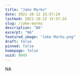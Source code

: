 ```yaml
---
title: "Jake Marko"
date: 2021-10-12 15:57:24
lastmod: 2021-10-12 15:57:24
slug: /jake-marko
description: "NA"
excerpt: "NA"
featured_image: "Jake Marko.png"
draft: false
pinned: false
homepage: false
uuid: 9845
---
```

NA
